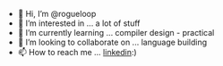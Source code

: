- 👋 Hi, I’m @rogueloop
- 👀 I’m interested in ... a lot of stuff
- 🌱 I’m currently learning ... compiler design - practical 
- 💞️ I’m looking to collaborate on ... language building 
- 📫 How to reach me ... [linkedin](https://www.linkedin.com/in/%F0%9F%98%8Esreedeep-cv-b7a486202/):) 

<!---
rogueloop/rogueloop is a ✨ special ✨ repository because its `README.md` (this file) appears on your GitHub profile.
You can click the Preview link to take a look at your changes.
--->
